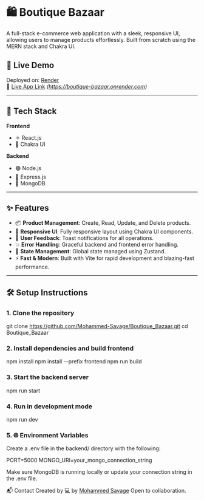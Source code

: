 # 🛍️ Boutique Bazaar

A full-stack e-commerce web application with a sleek, responsive UI, allowing users to manage products effortlessly. Built from scratch using the MERN stack and Chakra UI.

## 🚀 Live Demo
Deployed on: [Render](https://render.com)  
🔗 [Live App Link](#) _(https://boutique-bazaar.onrender.com)_

---

## 🧰 Tech Stack

**Frontend**  
- ⚛️ React.js  
- 💅 Chakra UI  

**Backend**  
- 🟢 Node.js  
- 🚂 Express.js  
- 🍃 MongoDB  

---

## ✨ Features

- 📦 **Product Management**: Create, Read, Update, and Delete products.
- 📱 **Responsive UI**: Fully responsive layout using Chakra UI components.
- 💬 **User Feedback**: Toast notifications for all operations.
- 💥 **Error Handling**: Graceful backend and frontend error handling.
- 🧠 **State Management**: Global state managed using Zustand.
- ⚡ **Fast & Modern**: Built with Vite for rapid development and blazing-fast performance.

---

## 🛠️ Setup Instructions

### 1. Clone the repository

git clone https://github.com/Mohammed-Savage/Boutique_Bazaar.git
cd Boutique_Bazaar

### 2. Install dependencies and build frontend

npm install
npm install --prefix frontend
npm run build

### 3. Start the backend server

npm run start

### 4. Run in development mode

npm run dev

### 5. 🌐 Environment Variables
Create a .env file in the backend/ directory with the following:

PORT=5000
MONGO_URI=your_mongo_connection_string

Make sure MongoDB is running locally or update your connection string in the .env file.

📬 Contact
Created by 💻 by [Mohammed Savage](https://www.linkedin.com/in/mohammed-omar-556237114/)
Open to collaboration.
